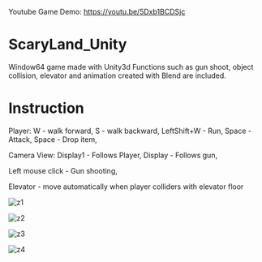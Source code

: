 Youtube Game Demo: https://youtu.be/5Dxb1BCDSjc

# ScaryLand_Unity
Window64 game made with Unity3d
Functions such as gun shoot, object collision, elevator and animation created with Blend are included.


# Instruction 
Player: 
W              -   walk forward,
S              -   walk backward,
LeftShift+W    -   Run,
Space          -   Attack,
Space          -   Drop item,

Camera View:
Display1       -   Follows Player,
Display        -   Follows gun,

Left mouse click  -  Gun shooting,

Elevator       - move automatically when player colliders with elevator floor

![z1](https://user-images.githubusercontent.com/60535151/149888434-84136fd4-4810-444f-af01-5fcdad857444.jpg)

![z2](https://user-images.githubusercontent.com/60535151/149888461-e17c1edf-94fa-4b36-a117-5164b8db7604.jpg)

![z3](https://user-images.githubusercontent.com/60535151/149888480-3198f7b5-72a4-4b50-a60c-92cab81ff708.jpg)

![z4](https://user-images.githubusercontent.com/60535151/149888498-8fe27dc0-d688-4c04-86ac-157765d82dc6.jpg)
